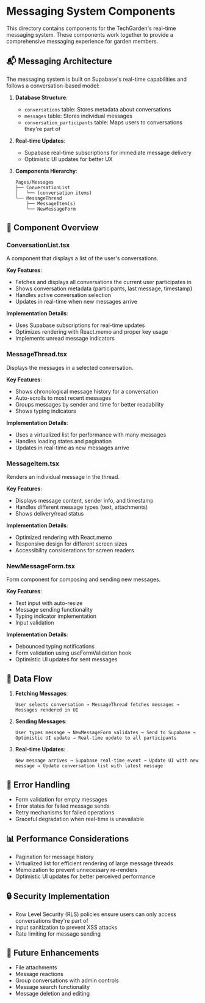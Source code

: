 # Messaging System Components

This directory contains components for the TechGarden's real-time messaging system. These components work together to provide a comprehensive messaging experience for garden members.

## 📬 Messaging Architecture

The messaging system is built on Supabase's real-time capabilities and follows a conversation-based model:

1. **Database Structure**:
   - `conversations` table: Stores metadata about conversations
   - `messages` table: Stores individual messages
   - `conversation_participants` table: Maps users to conversations they're part of

2. **Real-time Updates**:
   - Supabase real-time subscriptions for immediate message delivery
   - Optimistic UI updates for better UX

3. **Components Hierarchy**:
   ```
   Pages/Messages
   ├── ConversationList
   │   └── (conversation items)
   └── MessageThread
       ├── MessageItem(s)
       └── NewMessageForm
   ```

## 🧩 Component Overview

### ConversationList.tsx

A component that displays a list of the user's conversations.

**Key Features**:
- Fetches and displays all conversations the current user participates in
- Shows conversation metadata (participants, last message, timestamp)
- Handles active conversation selection
- Updates in real-time when new messages arrive

**Implementation Details**:
- Uses Supabase subscriptions for real-time updates
- Optimizes rendering with React.memo and proper key usage
- Implements unread message indicators

### MessageThread.tsx

Displays the messages in a selected conversation.

**Key Features**:
- Shows chronological message history for a conversation
- Auto-scrolls to most recent messages
- Groups messages by sender and time for better readability
- Shows typing indicators

**Implementation Details**:
- Uses a virtualized list for performance with many messages
- Handles loading states and pagination
- Updates in real-time as new messages arrive

### MessageItem.tsx

Renders an individual message in the thread.

**Key Features**:
- Displays message content, sender info, and timestamp
- Handles different message types (text, attachments)
- Shows delivery/read status

**Implementation Details**:
- Optimized rendering with React.memo
- Responsive design for different screen sizes
- Accessibility considerations for screen readers

### NewMessageForm.tsx

Form component for composing and sending new messages.

**Key Features**:
- Text input with auto-resize
- Message sending functionality
- Typing indicator implementation
- Input validation

**Implementation Details**:
- Debounced typing notifications
- Form validation using useFormValidation hook
- Optimistic UI updates for sent messages

## 🔄 Data Flow

1. **Fetching Messages**:
   ```
   User selects conversation → MessageThread fetches messages → Messages rendered in UI
   ```

2. **Sending Messages**:
   ```
   User types message → NewMessageForm validates → Send to Supabase → Optimistic UI update → Real-time update to all participants
   ```

3. **Real-time Updates**:
   ```
   New message arrives → Supabase real-time event → Update UI with new message → Update conversation list with latest message
   ```

## 🧪 Error Handling

- Form validation for empty messages
- Error states for failed message sends
- Retry mechanisms for failed operations
- Graceful degradation when real-time is unavailable

## 📊 Performance Considerations

- Pagination for message history
- Virtualized list for efficient rendering of large message threads
- Memoization to prevent unnecessary re-renders
- Optimistic UI updates for better perceived performance

## 🔒 Security Implementation

- Row Level Security (RLS) policies ensure users can only access conversations they're part of
- Input sanitization to prevent XSS attacks
- Rate limiting for message sending

## 🚀 Future Enhancements

- File attachments
- Message reactions
- Group conversations with admin controls
- Message search functionality
- Message deletion and editing
